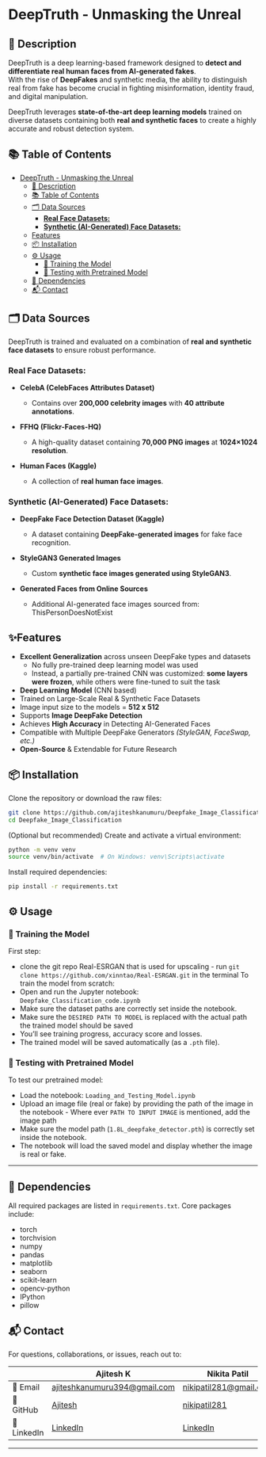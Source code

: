 # DeepTruth - Unmasking the Unreal  

## 📝 Description 
DeepTruth is a deep learning-based framework designed to **detect and differentiate real human faces from AI-generated fakes**.  
With the rise of **DeepFakes** and synthetic media, the ability to distinguish real from fake has become crucial in fighting misinformation, identity fraud, and digital manipulation.  

DeepTruth leverages **state-of-the-art deep learning models** trained on diverse datasets containing both **real and synthetic faces** to create a highly accurate and robust detection system.  

## 📚 Table of Contents  
- [DeepTruth - Unmasking the Unreal](#deeptruth---unmasking-the-unreal)
  - [📝 Description](#-description)
  - [📚 Table of Contents](#-table-of-contents)
  - [🗂️ Data Sources](#️-data-sources)
    - [**Real Face Datasets:**](#real-face-datasets)
    - [**Synthetic (AI-Generated) Face Datasets:**](#synthetic-ai-generated-face-datasets)
  - [Features](#features)
  - [📦 Installation](#-installation)
  - [⚙️ Usage](#️-usage)
    - [🔧 Training the Model](#-training-the-model)
    - [🧪 Testing with Pretrained Model](#-testing-with-pretrained-model)
  - [🧰 Dependencies](#-dependencies)
  - [📬 Contact](#-contact)

##  🗂️ Data Sources  
DeepTruth is trained and evaluated on a combination of **real and synthetic face datasets** to ensure robust performance.  

### **Real Face Datasets:**  
- **CelebA (CelebFaces Attributes Dataset)**  
  - Contains over **200,000 celebrity images** with **40 attribute annotations**.  

- **FFHQ (Flickr-Faces-HQ)**  
  - A high-quality dataset containing **70,000 PNG images** at **1024×1024 resolution**.  
  

- **Human Faces (Kaggle)**  
  - A collection of **real human face images**.  

### **Synthetic (AI-Generated) Face Datasets:**  
- **DeepFake Face Detection Dataset (Kaggle)**  
  - A dataset containing **DeepFake-generated images** for fake face recognition.  
  
- **StyleGAN3 Generated Images**  
  - Custom **synthetic face images generated using StyleGAN3**.  

- **Generated Faces from Online Sources**  
  - Additional AI-generated face images sourced from:  ThisPersonDoesNotExist  

## ✨Features

- **Excellent Generalization** across unseen DeepFake types and datasets  
  - No fully pre-trained deep learning model was used  
  - Instead, a partially pre-trained CNN was customized: **some layers were frozen**, while others were fine-tuned to suit the task  
- **Deep Learning Model** (CNN based)  
- Trained on Large-Scale Real & Synthetic Face Datasets 
- Image input size to the models = **512 x 512** 
- Supports **Image DeepFake Detection**  
- Achieves **High Accuracy** in Detecting AI-Generated Faces  
- Compatible with Multiple DeepFake Generators *(StyleGAN, FaceSwap, etc.)*  
- **Open-Source** & Extendable for Future Research  


## 📦 Installation

Clone the repository or download the raw files:
```bash
git clone https://github.com/ajiteshkanumuru/Deepfake_Image_Classification.git
cd Deepfake_Image_Classification
```

(Optional but recommended) Create and activate a virtual environment:
```bash
python -m venv venv
source venv/bin/activate  # On Windows: venv\Scripts\activate
```

Install required dependencies:
```bash
pip install -r requirements.txt
```

## ⚙️ Usage

### 🔧 Training the Model
First step:
- clone the git repo Real-ESRGAN that is used for upscaling - run `git clone https://github.com/xinntao/Real-ESRGAN.git` in the terminal
To train the model from scratch:
- Open and run the Jupyter notebook: `Deepfake_Classification_code.ipynb`
- Make sure the dataset paths are correctly set inside the notebook.
- Make sure the `DESIRED PATH TO MODEL` is replaced with the actual path the trained model should be saved
- You’ll see training progress, accuracy score and losses.
- The trained model will be saved automatically (as a `.pth` file).

### 🧪 Testing with Pretrained Model

To test our pretrained model:
- Load the notebook: `Loading_and_Testing_Model.ipynb`
- Upload an image file (real or fake) by providing the path of the image in the notebook - Where ever `PATH TO INPUT IMAGE` is mentioned, add the image path
- Make sure the model path (`1.8L_deepfake_detector.pth`) is correctly set inside the notebook.
- The notebook will load the saved model and display whether the image is real or fake.
---

## 🧰 Dependencies  
All required packages are listed in `requirements.txt`. Core packages include:
- torch
- torchvision
- numpy
- pandas
- matplotlib
- seaborn
- scikit-learn
- opencv-python
- IPython
- pillow

## 📬 Contact  
For questions, collaborations, or issues, reach out to:

|                 | **Ajitesh K**                                        | **Nikita Patil**                                               |
|-----------------|---------------------------------------------------------|-------------------------------------------------------------|
| 📧 Email        | [ajiteshkanumuru394@gmail.com](mailto:ajiteshkanumuru394@gmail.com) | [nikipatil281@gmail.com](mailto:nikipatil281@gmail.com) |
| 🔗 GitHub       | [Ajitesh](https://github.com/ajiteshkanumuru)         | [nikipatil281](https://github.com/nikipatil281)                |
| 🔗 LinkedIn     | [LinkedIn](https://www.linkedin.com/in/ajitesh-k394) | [LinkedIn](https://www.linkedin.com/in/nikita-patil-niki) |

---
